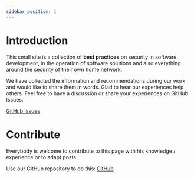 ```yaml
---
sidebar_position: 1
---
```


# Introduction

This small site is a collection of **best practices** on security in software development, in the operation of software solutions and also everything around the security of their own home network. 

We have collected the information and recommendations during our work and would like to share them in words. 
Glad to hear our experiences help others. Feel free to have a discussion or share your experiences on GitHub Issues.

[GitHub Issues](https://github.com/waigel/sicherheit.wtf/issues)

# Contribute

Everybody is welcome to contribute to this page with his knowledge / experience or to adapt posts. 

Use our GitHub repository to do this: [GitHub](https://github.com/waigel/sicherheit.wtf)